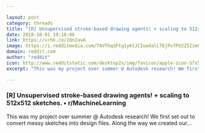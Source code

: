 ```yaml
---

layout: post
category: threads
title: "[R] Unsupervised stroke-based drawing agents! + scaling to 512x512 sketches."
date: 2018-10-01 19:18:06
link: https://vrhk.co/2QnZavA
image: https://i.redditmedia.com/TAVThqSFtq1yKtJCIuwdalL7EjPvfPU2Z5IimCwC56s.jpg?w=320&s=991d89595ea46a8d4e6cb9bccb930eda
domain: reddit.com
author: "reddit"
icon: http://www.redditstatic.com/desktop2x/img/favicon/apple-icon-57x57.png
excerpt: "This was my project over summer @ Autodesk research! We first set out to convert messy sketches into design files. Along the way we created our..."

---
```


### [R] Unsupervised stroke-based drawing agents! + scaling to 512x512 sketches. • r/MachineLearning

This was my project over summer @ Autodesk research! We first set out to convert messy sketches into design files. Along the way we created our...